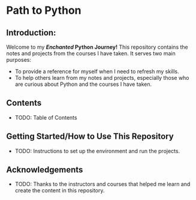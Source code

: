 # Path to Python

## Introduction:

Welcome to my **_Enchanted_ Python Journey!** This repository contains the notes and projects from the courses I have taken. It serves two main purposes:

- To provide a reference for myself when I need to refresh my skills.
- To help others learn from my notes and projects, especially those who are curious about Python and the courses I have taken.

## Contents
- TODO: Table of Contents

## Getting Started/How to Use This Repository
- TODO: Instructions to set up the environment and run the projects.

<!-- Contributing
If you want to contribute to this repository, please follow these guidelines:

Fork the repository

Create a new branch (git checkout -b feature-branch)

Commit your changes (git commit -m 'Add some feature')

Push to the branch (git push origin feature-branch)

Open a pull request

License
This repository is licensed under the MIT License. See the LICENSE file for more details. -->

## Acknowledgements
- TODO: Thanks to the instructors and courses that helped me learn and create the content in this repository.

